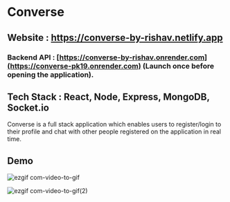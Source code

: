# Converse

## Website : https://converse-by-rishav.netlify.app

### Backend API : [https://converse-by-rishav.onrender.com](https://converse-pk19.onrender.com) (Launch once before opening the application).

## Tech Stack : React, Node, Express, MongoDB, Socket.io

Converse is a full stack application which enables users to register/login to their profile and chat with other people registered on the application in real time.

## Demo

![ezgif com-video-to-gif](https://user-images.githubusercontent.com/75539207/221046178-87ed5c5d-290d-47fa-bbe0-e5063487db42.gif)



![ezgif com-video-to-gif(2)](https://user-images.githubusercontent.com/75539207/221046829-fd31750e-7ff1-4a3e-9272-7680340d08c7.gif)
